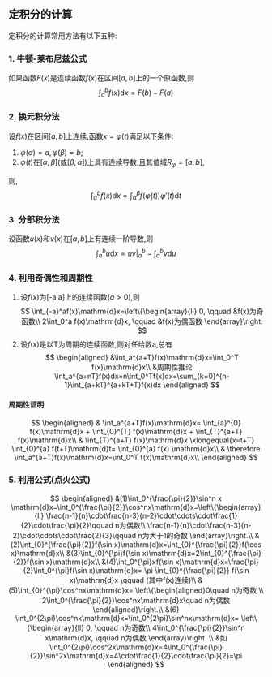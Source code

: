 ## 定积分的计算

定积分的计算常用方法有以下五种:

### 1. 牛顿-莱布尼兹公式

如果函数$F(x)$是连续函数$f(x)$在区间$[a,b]$上的一个原函数,则
$$\int_a^b f(x)\mathrm{d}x=F(b)-F(a)$$

### 2. 换元积分法

设$f(x)$在区间$[a,b]$上连续,函数$x = \varphi(t)$满足以下条件:

1. $\varphi(\alpha)=a, \varphi(\beta)=b$;
2. $\varphi(t)$在$[\alpha, \beta]$(或$[\beta,\alpha]$)上具有连续导数,且其值域$R_\varphi=[a,b]$,

则, $$\int_a^b f(x)\mathrm{d}x=\int_{\alpha}^{\beta}f(\varphi(t))\varphi'(t)\mathrm{d}t$$

### 3. 分部积分法

设函数$u(x)$和$v(x)$在$[a,b]$上有连续一阶导数,则
$$\int_a^b u\mathrm{d}x=uv\bigg|_{a}^b-\int_a^b v\mathrm{d}u$$

### 4. 利用奇偶性和周期性

1. 设$f(x)$为[-a,a]上的连续函数($a>0$),则
   $$
   \int_{-a}^af(x)\mathrm{d}x=\left\{\begin{array}{ll}
   0, \qquad &f(x)为奇函数\\
   2\int_0^a f(x)\mathrm{d}x, \qquad &f(x)为偶函数
   \end{array}\right.
   $$
2. 设$f(x)$是以T为周期的连续函数,则对任给数a,总有
   $$
   \begin{aligned}
   &\int_a^{a+T}f(x)\mathrm{d}x=\int_0^T f(x)\mathrm{d}x\\
   &周期性推论\int_a^{a+nT}f(x)dx=n\int_0^Tf(x)dx=\sum_{k=0}^{n-1}\int_{a+kT}^{a+kT+T}f(x)dx
   \end{aligned}
   $$

#### 周期性证明

$$
\begin{aligned}
& \int_a^{a+T}f(x)\mathrm{d}x= \int_{a}^{0} f(x)\mathrm{d}x + \int_{0}^{T} f(x)\mathrm{d}x + \int_{T}^{a+T} f(x)\mathrm{d}x\\
& \int_{T}^{a+T} f(x)\mathrm{d}x \xlongequal{x=t+T} \int_{0}^{a} f(t+T)\mathrm{d}t= \int_{0}^{a} f(x) \mathrm{d}x\\
& \therefore \int_a^{a+T}f(x)\mathrm{d}x=\int_0^T f(x)\mathrm{d}x\\
\end{aligned}
$$

### 5. 利用公式(点火公式)

$$
\begin{aligned}
&(1)\int_0^{\frac{\pi}{2}}\sin^n x \mathrm{d}x=\int_0^{\frac{\pi}{2}}\cos^nx\mathrm{d}x=\left\{\begin{array}{ll}
\frac{n-1}{n}\cdot\frac{n-3}{n-2}\cdot\cdots\cdot\frac{1}{2}\cdot\frac{\pi}{2}\qquad n为偶数\\
\frac{n-1}{n}\cdot\frac{n-3}{n-2}\cdot\cdots\cdot\frac{2}{3}\qquad n为大于1的奇数
\end{array}\right.\\
&(2)\int_{0}^{\frac{\pi}{2}}f(\sin x)\mathrm{d}x=\int_{0}^{\frac{\pi}{2}}f(\cos x)\mathrm{d}x\\
&(3)\int_{0}^{\pi}f(\sin x)\mathrm{d}x=2\int_{0}^{\frac{\pi}{2}}f(\sin x)\mathrm{d}x\\
&(4)\int_0^{\pi}xf(\sin x)\mathrm{d}x=\frac{\pi}{2}\int_0^{\pi}f(\sin x)\mathrm{d}x= \pi \int_{0}^{\frac{\pi}{2}} f(\sin x)\mathrm{d}x \qquad (其中f(x)连续)\\
&(5)\int_{0}^{\pi}\cos^nx\mathrm{d}x=
\left\{\begin{aligned}0\quad n为奇数 \\
2\int_0^{\frac{\pi}{2}}\cos^nx\mathrm{d}x\quad n为偶数\end{aligned}\right.\\
&(6) \int_0^{2\pi}\cos^nx\mathrm{d}x=\int_0^{2\pi}\sin^nx\mathrm{d}x=
   \left\{\begin{array}{ll}
   0, \qquad n为奇数\\
   4\int_0^{\frac{\pi}{2}}\sin^n x\mathrm{d}x, \qquad n为偶数
   \end{array}\right. \\
&如\int_0^{2\pi}\cos^2x\mathrm{d}x=4\int_0^{\frac{\pi}{2}}\sin^2x\mathrm{d}x=4\cdot\frac{1}{2}\cdot\frac{\pi}{2}=\pi
\end{aligned}
$$
